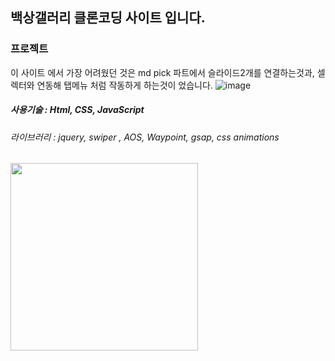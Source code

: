 ## 백상갤러리 클론코딩 사이트 입니다.

### 프로젝트
이 사이트 에서 가장 어려웠던 것은 md pick 파트에서 슬라이드2개를 연결하는것과, 셀렉터와 연동해 탭메뉴 처럼 작동하게 하는것이 었습니다.
![image](https://user-images.githubusercontent.com/107607247/196359044-78c1d8e2-ec07-405b-b6bd-0af000eb182c.png)


##### 사용기술 : Html, CSS, JavaScript
###### 라이브러리 : jquery, swiper , AOS, Waypoint, gsap, css animations

<img src="https://user-images.githubusercontent.com/107607247/196354523-5b94d688-7f42-4447-8bbf-813f424d79e3.png"  width="300px">




